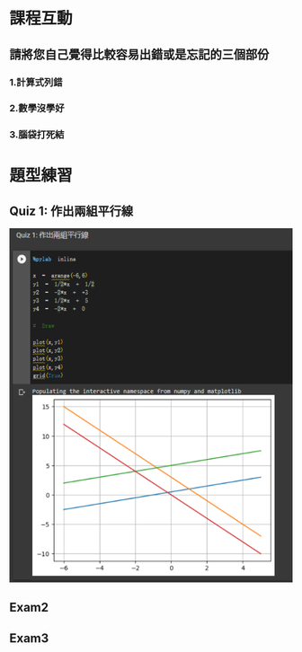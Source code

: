 # 課程互動
## 請將您自己覺得比較容易出錯或是忘記的三個部份
### 1.計算式列錯
### 2.數學沒學好
### 3.腦袋打死結

# 題型練習

## Quiz 1: 作出兩組平行線
![Alt text](https://github.com/Allson-TA/-H1340010-/blob/main/Photo/Quiz1.png)


## Exam2

## Exam3
